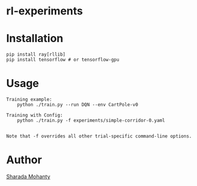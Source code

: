 # rl-experiments

# Installation
```
pip install ray[rllib]
pip install tensorflow # or tensorflow-gpu
```

# Usage
```
Training example:
    python ./train.py --run DQN --env CartPole-v0

Training with Config:
    python ./train.py -f experiments/simple-corridor-0.yaml


Note that -f overrides all other trial-specific command-line options.
```

# Author
[Sharada Mohanty](https://twitter.com/MeMohanty/)